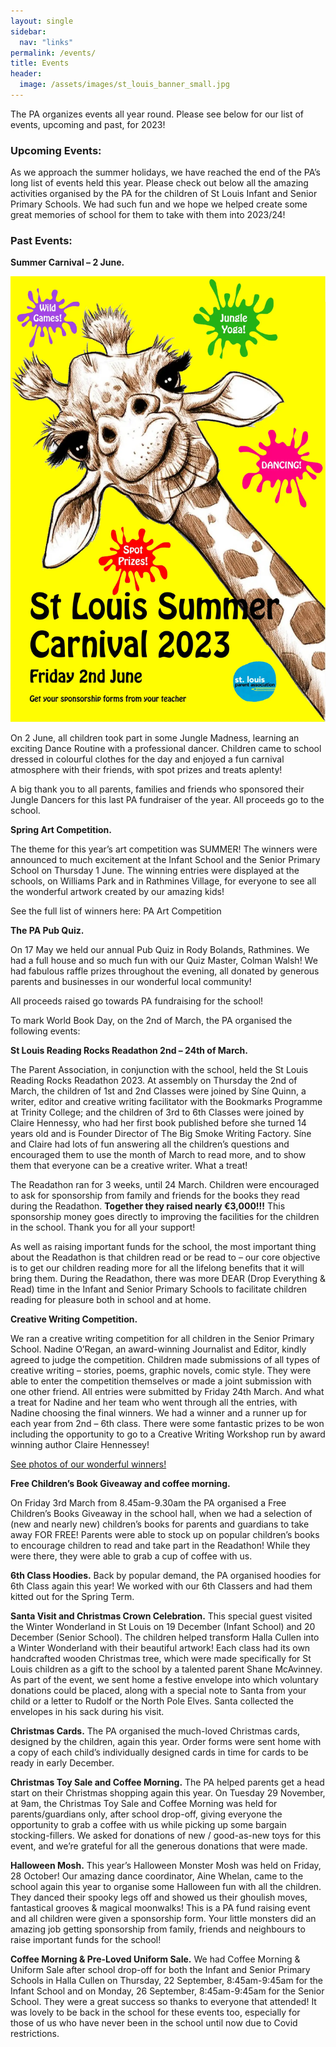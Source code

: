 ```yaml
---
layout: single
sidebar:
  nav: "links"
permalink: /events/
title: Events
header:
  image: /assets/images/st_louis_banner_small.jpg
---
```


The PA organizes events all year round. Please see below for our list of events, upcoming and past, for 2023!

### Upcoming Events:

As we approach the summer holidays, we have reached the end of the PA’s long list of events held this year. Please check out below all the amazing activities organised by the PA for the children of St Louis Infant and Senior Primary Schools. We had such fun and we hope we helped create some great memories of school for them to take with them into 2023/24!

### Past Events:

**Summer Carnival – 2 June.**

![Carnival](/assets/images/events/carnival-poster.webp)

On 2 June, all children took part in some Jungle Madness, learning an exciting Dance Routine with a professional dancer. Children came to school dressed in colourful clothes for the day and enjoyed a fun carnival atmosphere with their friends, with spot prizes and treats aplenty!

A big thank you to all parents, families and friends who sponsored their Jungle Dancers for this last PA fundraiser of the year. All proceeds go to the school.

**Spring Art Competition.**

The theme for this year’s art competition was SUMMER! The winners were announced to much excitement at the Infant School and the Senior Primary School on Thursday 1 June. The winning entries were displayed at the schools, on Williams Park and in Rathmines Village, for everyone to see all the wonderful artwork created by our amazing kids!

See the full list of winners here: PA Art Competition

**The PA Pub Quiz.** 

On 17 May we held our annual Pub Quiz in Rody Bolands, Rathmines. We had a full house and so much fun with our Quiz Master, Colman Walsh! We had fabulous raffle prizes throughout the evening, all donated by generous parents and businesses in our wonderful local community!

All proceeds raised go towards PA fundraising for the school!

To mark World Book Day, on the 2nd of March, the PA organised the following events:

**St Louis Reading Rocks Readathon 2nd – 24th of March.**

The Parent Association, in conjunction with the school, held the St Louis Reading Rocks Readathon 2023. At assembly on Thursday the 2nd of March, the children of 1st and 2nd Classes were joined by Síne Quinn, a writer, editor and creative writing facilitator with the Bookmarks Programme at Trinity College; and the children of 3rd to 6th Classes were joined by Claire Hennessy, who had her first book published before she turned 14 years old and is Founder Director of The Big Smoke Writing Factory. Síne and Claire had lots of fun answering all the children’s questions and encouraged them to use the month of March to read more, and to show them that everyone can be a creative writer. What a treat!


The Readathon ran for 3 weeks, until 24 March. Children were encouraged to ask for sponsorship from family and friends for the books they read during the Readathon. **Together they raised nearly €3,000!!!** This sponsorship money goes directly to improving the facilities for the children in the school. Thank you for all your support!

As well as raising important funds for the school, the most important thing about the Readathon is that children read or be read to – our core objective is to get our children reading more for all the lifelong benefits that it will bring them. During the Readathon, there was more DEAR (Drop Everything & Read) time in the Infant and Senior Primary Schools to facilitate children reading for pleasure both in school and at home.

**Creative Writing Competition.** 

We ran a creative writing competition for all children in the Senior Primary School. Nadine O’Regan, an award-winning Journalist and Editor, kindly agreed to judge the competition. Children made submissions of all types of creative writing – stories, poems, graphic novels, comic style. They were able to enter the competition themselves or made a joint submission with one other friend. All entries were submitted by Friday 24th March. And what a treat for Nadine and her team who went through all the entries, with Nadine choosing the final winners. We had a winner and a runner up for each year from 2nd – 6th class. There were some fantastic prizes to be won including the opportunity to go to a Creative Writing Workshop run by award winning author Claire Hennessey!

[See photos of our wonderful winners!](/photos/#creative-writing-competition)

**Free Children’s Book Giveaway and coffee morning.**

On Friday 3rd March from 8.45am-9.30am the PA organised a Free Children’s Books Giveaway in the school hall, when we had a selection of (new and nearly new) children’s books for parents and guardians to take away FOR FREE! Parents were able to stock up on popular children’s books to encourage children to read and take part in the Readathon! While they were there, they were able to grab a cup of coffee with us.

**6th Class Hoodies.** Back by popular demand, the PA organised hoodies for 6th Class again this year! We worked with our 6th Classers and had them kitted out for the Spring Term.

**Santa Visit and Christmas Crown Celebration.** This special guest visited the Winter Wonderland in St Louis on 19 December (Infant School) and 20 December (Senior School).  The children helped transform Halla Cullen into a Winter Wonderland with their beautiful artwork! Each class had its own handcrafted wooden Christmas tree, which were made specifically for St Louis children as a gift to the school by a talented parent Shane McAvinney. As part of the event, we sent home a festive envelope into which voluntary donations could be placed, along with a special note to Santa from your child or a letter to Rudolf or the North Pole Elves.  Santa collected the envelopes in his sack during his visit.

**Christmas Cards.** The PA organised the much-loved Christmas cards, designed by the children, again this year. Order forms were sent home with a copy of each child’s individually designed cards in time for cards to be ready in early December.

**Christmas Toy Sale and Coffee Morning.** The PA helped parents get a head start on their Christmas shopping again this year. On Tuesday 29 November, at 9am, the Christmas Toy Sale and Coffee Morning was held for parents/guardians only, after school drop-off, giving everyone the opportunity to grab a coffee with us while picking up some bargain stocking-fillers. We asked for donations of new / good-as-new toys for this event, and we’re grateful for all the generous donations that were made.

**Halloween Mosh.** This year’s Halloween Monster Mosh was held on Friday, 28 October! Our amazing dance coordinator, Aine Whelan, came to the school again this year to organise some Halloween fun with all the children.  They danced their spooky legs off and showed us their ghoulish moves, fantastical grooves & magical moonwalks! This is a PA fund raising event and all children were given a sponsorship form. Your little monsters did an amazing job getting sponsorship from family, friends and neighbours to raise important funds for the school!

**Coffee Morning & Pre-Loved Uniform Sale.** We had Coffee Morning & Uniform Sale after school drop-off for both the Infant and Senior Primary Schools in Halla Cullen on Thursday, 22 September, 8:45am-9:45am for the Infant School and on Monday, 26 September, 8:45am-9:45am for the Senior School. They were a great success so thanks to everyone that attended! It was lovely to be back in the school for these events too, especially for those of us who have never been in the school until now due to Covid restrictions.